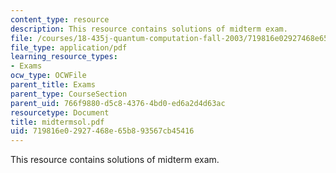 ```yaml
---
content_type: resource
description: This resource contains solutions of midterm exam.
file: /courses/18-435j-quantum-computation-fall-2003/719816e02927468e65b893567cb45416_midtermsol.pdf
file_type: application/pdf
learning_resource_types:
- Exams
ocw_type: OCWFile
parent_title: Exams
parent_type: CourseSection
parent_uid: 766f9880-d5c8-4376-4bd0-ed6a2d4d63ac
resourcetype: Document
title: midtermsol.pdf
uid: 719816e0-2927-468e-65b8-93567cb45416
---
```

This resource contains solutions of midterm exam.

